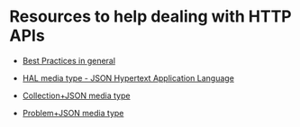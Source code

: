 # Resources to help dealing with HTTP APIs

* [Best Practices in general](http://httpwg.org/http-extensions/draft-ietf-httpbis-bcp56bis.html)

* [HAL media type - JSON Hypertext Application Language](https://tools.ietf.org/html/draft-kelly-json-hal-06)

* [Collection+JSON media type](http://amundsen.com/media-types/collection/format/)

* [Problem+JSON media type](https://tools.ietf.org/html/rfc7807)
